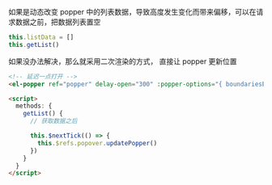 如果是动态改变 popper 中的列表数据，导致高度发生变化而带来偏移，可以在请求数据之前，把数据列表置空

```js
this.listData = []
this.getList()
```

如果没办法解决，那么就采用二次渲染的方式， 直接让 popper 更新位置

```html
<!-- 延迟一点打开 -->
<el-popper ref="popper" delay-open="300" :popper-options="{ boundariesElement: 'viewport', removeOnDestroy: true }"></el-popper>

<script>
  methods: {
    getList() {
      // 获取数据之后

      this.$nextTick(() => {
        this.$refs.popover.updatePopper()
      })
    }
  }
</script>
```
